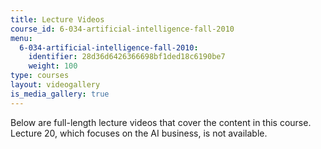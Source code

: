 ```yaml
---
title: Lecture Videos
course_id: 6-034-artificial-intelligence-fall-2010
menu:
  6-034-artificial-intelligence-fall-2010:
    identifier: 28d36d6426366698bf1ded18c6190be7
    weight: 100
type: courses
layout: videogallery
is_media_gallery: true
---
```

Below are full-length lecture videos that cover the content in this course. Lecture 20, which focuses on the AI business, is not available.